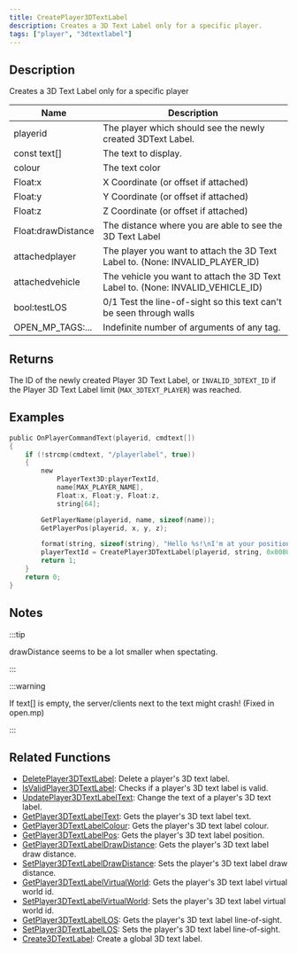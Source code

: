 ```yaml
---
title: CreatePlayer3DTextLabel
description: Creates a 3D Text Label only for a specific player.
tags: ["player", "3dtextlabel"]
---
```


## Description

Creates a 3D Text Label only for a specific player

| Name               | Description                                                                     |
| ------------------ | ------------------------------------------------------------------------------- |
| playerid           | The player which should see the newly created 3DText Label.                     |
| const text[]       | The text to display.                                                            |
| colour             | The text color                                                                  |
| Float:x            | X Coordinate (or offset if attached)                                            |
| Float:y            | Y Coordinate (or offset if attached)                                            |
| Float:z            | Z Coordinate (or offset if attached)                                            |
| Float:drawDistance | The distance where you are able to see the 3D Text Label                        |
| attachedplayer     | The player you want to attach the 3D Text Label to. (None: INVALID_PLAYER_ID)   |
| attachedvehicle    | The vehicle you want to attach the 3D Text Label to. (None: INVALID_VEHICLE_ID) |
| bool:testLOS       | 0/1 Test the line-of-sight so this text can't be seen through walls             |
| OPEN_MP_TAGS:...   | Indefinite number of arguments of any tag.                                      |

## Returns

The ID of the newly created Player 3D Text Label, or `INVALID_3DTEXT_ID` if the Player 3D Text Label limit (`MAX_3DTEXT_PLAYER`) was reached.

## Examples

```c
public OnPlayerCommandText(playerid, cmdtext[])
{
    if (!strcmp(cmdtext, "/playerlabel", true))
    {
        new
            PlayerText3D:playerTextId,
            name[MAX_PLAYER_NAME],
            Float:x, Float:y, Float:z,
            string[64];

        GetPlayerName(playerid, name, sizeof(name));
        GetPlayerPos(playerid, x, y, z);

        format(string, sizeof(string), "Hello %s!\nI'm at your position", name);
        playerTextId = CreatePlayer3DTextLabel(playerid, string, 0x008080FF, x, y, z, 40.0);
        return 1;
    }
    return 0;
}
```

## Notes

:::tip

drawDistance seems to be a lot smaller when spectating.

:::

:::warning

If text[] is empty, the server/clients next to the text might crash! (Fixed in open.mp)

:::

## Related Functions

- [DeletePlayer3DTextLabel](DeletePlayer3DTextLabel): Delete a player's 3D text label.
- [IsValidPlayer3DTextLabel](IsValidPlayer3DTextLabel): Checks if a player's 3D text label is valid.
- [UpdatePlayer3DTextLabelText](UpdatePlayer3DTextLabelText): Change the text of a player's 3D text label.
- [GetPlayer3DTextLabelText](GetPlayer3DTextLabelText): Gets the player's 3D text label text.
- [GetPlayer3DTextLabelColour](GetPlayer3DTextLabelColour): Gets the player's 3D text label colour.
- [GetPlayer3DTextLabelPos](GetPlayer3DTextLabelPos): Gets the player's 3D text label position.
- [GetPlayer3DTextLabelDrawDistance](GetPlayer3DTextLabelDrawDistance): Gets the player's 3D text label draw distance.
- [SetPlayer3DTextLabelDrawDistance](SetPlayer3DTextLabelDrawDistance): Sets the player's 3D text label draw distance.
- [GetPlayer3DTextLabelVirtualWorld](GetPlayer3DTextLabelVirtualWorld): Gets the player's 3D text label virtual world id.
- [SetPlayer3DTextLabelVirtualWorld](SetPlayer3DTextLabelVirtualWorld): Sets the player's 3D text label virtual world id.
- [GetPlayer3DTextLabelLOS](GetPlayer3DTextLabelLOS): Gets the player's 3D text label line-of-sight.
- [SetPlayer3DTextLabelLOS](SetPlayer3DTextLabelLOS): Sets the player's 3D text label line-of-sight.
- [Create3DTextLabel](Create3DTextLabel): Create a global 3D text label.
